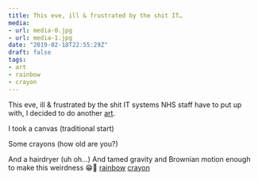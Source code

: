 ```yaml
---
title: This eve, ill & frustrated by the shit IT…
media:
- url: media-0.jpg
- url: media-1.jpg
date: "2019-02-18T22:55:29Z"
draft: false
tags:
- art
- rainbow
- crayon
---
```

This eve, ill & frustrated by the shit IT systems NHS staff have to put up with, I decided to do another [art](/tags/art).



I took a canvas \(traditional start\)

Some crayons \(how old are you?\)

And a hairdryer \(uh oh…\) And tamed gravity and Brownian motion enough to make this weirdness 😁🌈 [rainbow](/tags/rainbow) [crayon](/tags/crayon)
